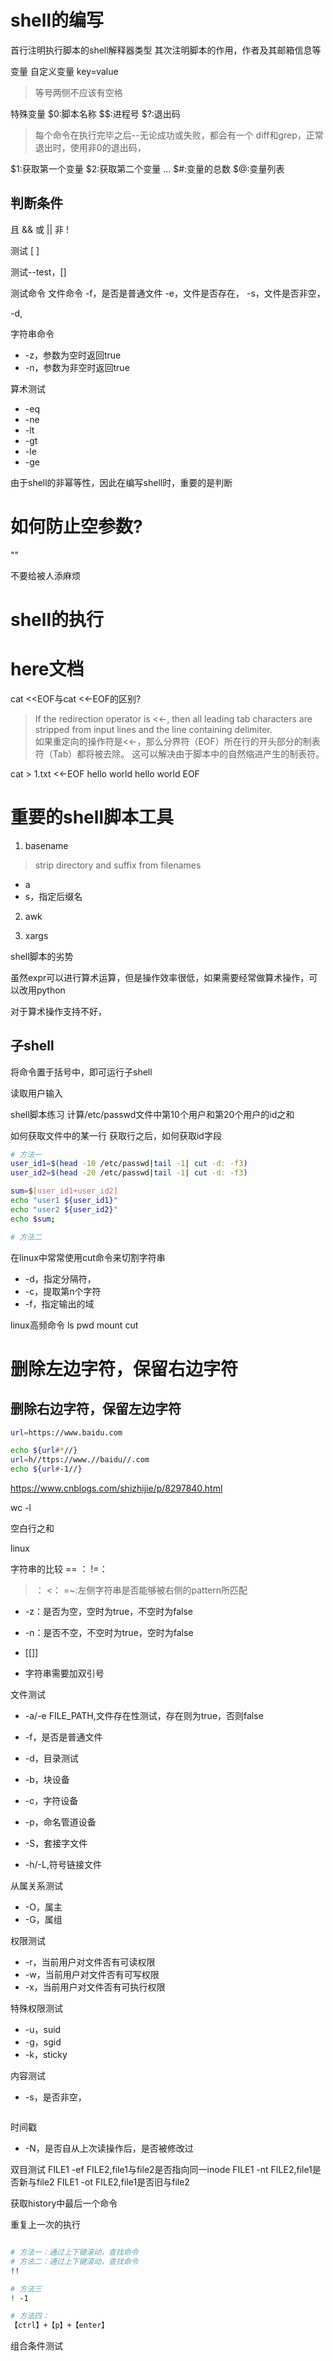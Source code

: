 # shell的编写
首行注明执行脚本的shell解释器类型
其次注明脚本的作用，作者及其邮箱信息等



变量
自定义变量
key=value
>等号两侧不应该有空格

特殊变量
$0:脚本名称
$$:进程号
$?:退出码

> 每个命令在执行完毕之后--无论成功或失败，都会有一个
> diff和grep，正常退出时，使用非0的退出码，


$1:获取第一个变量
$2:获取第二个变量
...
$#:变量的总数
$@:变量列表




## 判断条件
且 &&
或 ||
非 !

测试
[ ]

测试--test，[]



测试命令
文件命令
-f，是否是普通文件
-e，文件是否存在，
-s，文件是否非空，

-d,


字符串命令
- -z，参数为空时返回true
- -n，参数为非空时返回true


算术测试
- -eq
- -ne
- -lt
- -gt
- -le
- -ge





由于shell的非幂等性，因此在编写shell时，重要的是判断
# 如何防止空参数?
""







不要给被人添麻烦
# shell的执行




# here文档



cat <<EOF与cat <<-EOF的区别?
> If the redirection operator is <<-, then all leading tab characters are stripped from input lines and  the  line  containing  delimiter.   
如果重定向的操作符是<<-，那么分界符（EOF）所在行的开头部分的制表符（Tab）都将被去除。
这可以解决由于脚本中的自然缩进产生的制表符。

cat > 1.txt <<-EOF
hello world
hello world
EOF




# 重要的shell脚本工具

1. basename
> strip directory and suffix from filenames


- a
- s，指定后缀名

2. awk


3. xargs


shell脚本的劣势

虽然expr可以进行算术运算，但是操作效率很低，如果需要经常做算术操作，可以改用python

对于算术操作支持不好，




## 子shell

将命令置于括号中，即可运行子shell


读取用户输入





shell脚本练习
计算/etc/passwd文件中第10个用户和第20个用户的id之和

如何获取文件中的某一行
获取行之后，如何获取id字段

```bash
# 方法一
user_id1=$(head -10 /etc/passwd|tail -1| cut -d: -f3)
user_id2=$(head -20 /etc/passwd|tail -1| cut -d: -f3)

sum=$[user_id1+user_id2]
echo "user1 ${user_id1}"
echo "user2 ${user_id2}"
echo $sum;

# 方法二


```



在linux中常常使用cut命令来切割字符串
- -d，指定分隔符，
- -c，提取第n个字符
- -f，指定输出的域


linux高频命令
ls
pwd
mount
cut





# 删除左边字符，保留右边字符
## 删除右边字符，保留左边字符

```bash
url=https://www.baidu.com

echo ${url#*//}
url=h//ttps://www.//baidu//.com
echo ${url#-1//}
```


https://www.cnblogs.com/shizhijie/p/8297840.html



wc -l


空白行之和


linux



字符串的比较
== ：
!=：
>：
<：
=~:左侧字符串是否能够被右侧的pattern所匹配

- -z：是否为空，空时为true，不空时为false
- -n：是否不空，不空时为true，空时为false


- [[]]
- 字符串需要加双引号










文件测试
- -a/-e FILE_PATH,文件存在性测试，存在则为true，否则false

- -f，是否是普通文件
- -d，目录测试
- -b，块设备
- -c，字符设备
- -p，命名管道设备
- -S，套接字文件
- -h/-L,符号链接文件




从属关系测试
- -O，属主
- -G，属组


权限测试
- -r，当前用户对文件否有可读权限
- -w，当前用户对文件否有可写权限
- -x，当前用户对文件否有可执行权限

特殊权限测试
- -u，suid
- -g，sgid
- -k，sticky

内容测试
- -s，是否非空，
```bash


```




时间戳
- -N，是否自从上次读操作后，是否被修改过


双目测试
FILE1 -ef FILE2,file1与file2是否指向同一inode
FILE1 -nt FILE2,file1是否新与file2
FILE1 -ot FILE2,file1是否旧与file2




获取history中最后一个命令


重复上一次的执行
```bash

# 方法一：通过上下键滚动，查找命令
# 方法二：通过上下键滚动，查找命令
!!

# 方法三
! -1

# 方法四：
【ctrl】+【p】+【enter】
```


组合条件测试

